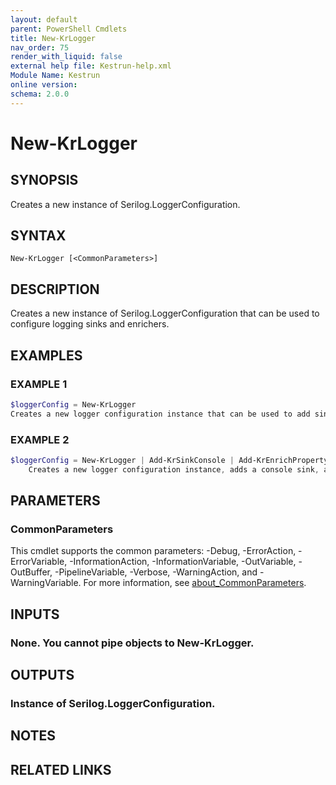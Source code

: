 ```yaml
---
layout: default
parent: PowerShell Cmdlets
title: New-KrLogger
nav_order: 75
render_with_liquid: false
external help file: Kestrun-help.xml
Module Name: Kestrun
online version:
schema: 2.0.0
---
```


# New-KrLogger

## SYNOPSIS
Creates a new instance of Serilog.LoggerConfiguration.

## SYNTAX

```
New-KrLogger [<CommonParameters>]
```

## DESCRIPTION
Creates a new instance of Serilog.LoggerConfiguration that can be used to configure logging sinks and enrichers.

## EXAMPLES

### EXAMPLE 1
```powershell
$loggerConfig = New-KrLogger
Creates a new logger configuration instance that can be used to add sinks and enrichers.
```

### EXAMPLE 2
```powershell
$loggerConfig = New-KrLogger | Add-KrSinkConsole | Add-KrEnrichProperty -Name 'ScriptName' -Value 'Test'
    Creates a new logger configuration instance, adds a console sink, and enriches logs with a property.
```

## PARAMETERS

### CommonParameters
This cmdlet supports the common parameters: -Debug, -ErrorAction, -ErrorVariable, -InformationAction, -InformationVariable, -OutVariable, -OutBuffer, -PipelineVariable, -Verbose, -WarningAction, and -WarningVariable. For more information, see [about_CommonParameters](http://go.microsoft.com/fwlink/?LinkID=113216).

## INPUTS

### None. You cannot pipe objects to New-KrLogger.
## OUTPUTS

### Instance of Serilog.LoggerConfiguration.
## NOTES

## RELATED LINKS
